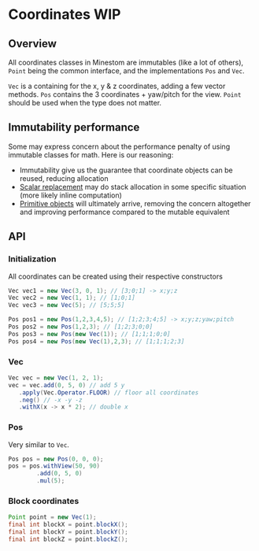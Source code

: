 # Coordinates WIP

## Overview

All coordinates classes in Minestom are immutables \(like a lot of others\), `Point` being the common interface, and the implementations `Pos` and `Vec`.

`Vec` is a containing for the x, y & z coordinates, adding a few vector methods. `Pos` contains the 3 coordinates + yaw/pitch for the view. `Point` should be used when the type does not matter.

## Immutability performance

Some may express concern about the performance penalty of using immutable classes for math. Here is our reasoning:

* Immutability give us the guarantee that coordinate objects can be reused, reducing allocation
* [Scalar replacement](https://shipilev.net/jvm/anatomy-quarks/18-scalar-replacement/) may do stack allocation in some specific situation \(more likely inline computation\)
* [Primitive objects](https://openjdk.java.net/jeps/401) will ultimately arrive, removing the concern altogether and improving performance compared to the mutable equivalent

## API

### Initialization

All coordinates can be created using their respective constructors

```java
Vec vec1 = new Vec(3, 0, 1); // [3;0;1] -> x;y;z
Vec vec2 = new Vec(1, 1); // [1;0;1]
Vec vec3 = new Vec(5); // [5;5;5]

Pos pos1 = new Pos(1,2,3,4,5); // [1;2;3;4;5] -> x;y;z;yaw;pitch
Pos pos2 = new Pos(1,2,3); // [1;2;3;0;0]
Pos pos3 = new Pos(new Vec(1)); // [1;1;1;0;0]
Pos pos4 = new Pos(new Vec(1),2,3); // [1;1;1;2;3]
```

### Vec

```java
Vec vec = new Vec(1, 2, 1);
vec = vec.add(0, 5, 0) // add 5 y
   .apply(Vec.Operator.FLOOR) // floor all coordinates
   .neg() // -x -y -z
   .withX(x -> x * 2); // double x
```

### Pos

Very similar to `Vec`.

```java
Pos pos = new Pos(0, 0, 0);
pos = pos.withView(50, 90)
        .add(0, 5, 0)
        .mul(5);
```

### Block coordinates

```java
Point point = new Vec(1);
final int blockX = point.blockX();
final int blockY = point.blockY();
final int blockZ = point.blockZ();
```

